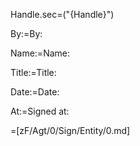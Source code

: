 Handle.sec=("{Handle}")

By:=By:

Name:=Name:

Title:=Title:

Date:=Date:

At:=Signed at:

=[zF/Agt/0/Sign/Entity/0.md]
